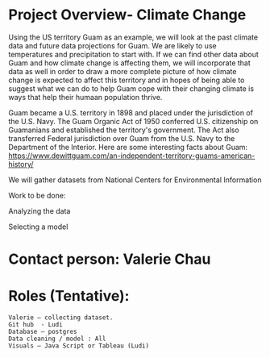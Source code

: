 # Project Overview-  Climate Change
Using the US territory Guam as an example, we will look at the past climate data and future data projections for Guam. We are likely to use temperatures and precipitation to start with. If we can find other data about Guam and how climate change is affecting them, we will incorporate that data as well in order to draw a more complete picture of how climate change is expected to affect this territory and in  hopes of being able to suggest what we can do to help Guam cope with their changing climate is ways that help their humaan population thrive. 

Guam became a U.S. territory in 1898 and placed under the jurisdiction of the U.S. Navy. The Guam Organic Act of 1950 conferred U.S. citizenship on Guamanians and established the territory's government. The Act also transferred Federal jurisdiction over Guam from the U.S. Navy to the Department of the Interior. Here are some interesting facts about Guam:  https://www.dewittguam.com/an-independent-territory-guams-american-history/


We will gather datasets from National Centers for Environmental Information

Work to be done:

Analyzing the data

Selecting a model


# Contact person: Valerie Chau

# Roles (Tentative): 
	Valerie – collecting dataset. 
	Git hub  - Ludi
	Database – postgres
	Data cleaning / model : All
	Visuals – Java Script or Tableau (Ludi)
